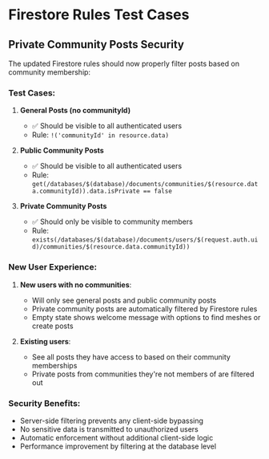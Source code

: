 # Firestore Rules Test Cases

## Private Community Posts Security

The updated Firestore rules should now properly filter posts based on community membership:

### Test Cases:

1. **General Posts (no communityId)**
   - ✅ Should be visible to all authenticated users
   - Rule: `!('communityId' in resource.data)`

2. **Public Community Posts**
   - ✅ Should be visible to all authenticated users
   - Rule: `get(/databases/$(database)/documents/communities/$(resource.data.communityId)).data.isPrivate == false`

3. **Private Community Posts**
   - ✅ Should only be visible to community members
   - Rule: `exists(/databases/$(database)/documents/users/$(request.auth.uid)/communities/$(resource.data.communityId))`

### New User Experience:

1. **New users with no communities**:
   - Will only see general posts and public community posts
   - Private community posts are automatically filtered by Firestore rules
   - Empty state shows welcome message with options to find meshes or create posts

2. **Existing users**:
   - See all posts they have access to based on their community memberships
   - Private posts from communities they're not members of are filtered out

### Security Benefits:

- Server-side filtering prevents any client-side bypassing
- No sensitive data is transmitted to unauthorized users
- Automatic enforcement without additional client-side logic
- Performance improvement by filtering at the database level